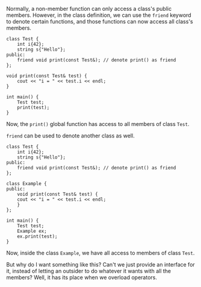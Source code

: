 
Normally, a non-member function can only access a class's public members. However, in the class definition, we can use the `friend` keyword to denote certain functions, and those functions can now access all class's members.

```
class Test {
	int i{42};
	string s{"Hello"};
public:
	friend void print(const Test&); // denote print() as friend
};

void print(const Test& test) {
	cout << "i = " << test.i << endl;
}

int main() {
	Test test;
	print(test);
}
```
Now, the `print()` global function has access to all members of class `Test`.

`friend` can be used to denote another class as well.
```
class Test {
	int i{42};
	string s{"Hello"};
public:
	friend void print(const Test&); // denote print() as friend
};

class Example {
public:
	void print(const Test& test) {
	cout << "i = " << test.i << endl;
	}
};

int main() {
	Test test;
	Example ex;
	ex.print(test);
}
```
Now, inside the class `Example`, we have all access to members of class `Test`.

But why do I want something like this? Can't we just provide an interface for it, instead of letting an outsider to do whatever it wants with all the members?
Well, it has its place when we overload operators.